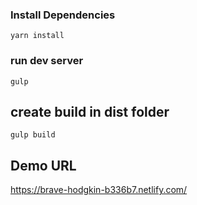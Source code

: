 ### Install Dependencies
```shell
yarn install
```

### run dev server
```shell
gulp
```

## create build in dist folder
```
gulp build
```

## Demo URL

<https://brave-hodgkin-b336b7.netlify.com/>